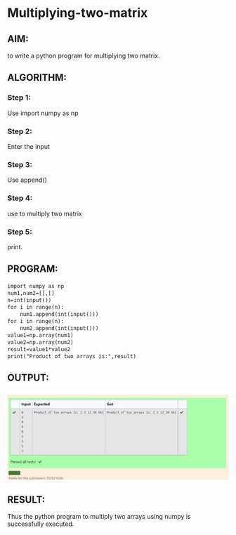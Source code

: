 # Multiplying-two-matrix

## AIM:
to write a python program for multiplying two matrix.

## ALGORITHM:

### Step 1:
Use import numpy as np
### Step 2:
Enter the input
### Step 3:
Use append()
### Step 4:
use to multiply two matrix

### Step 5:

print.
## PROGRAM: 
~~~
import numpy as np
num1,num2=[],[]
n=int(input())
for i in range(n):
    num1.append(int(input()))
for i in range(n):
    num2.append(int(input()))
value1=np.array(num1)
value2=np.array(num2)
result=value1*value2
print("Product of two arrays is:",result)
~~~
## OUTPUT:
![output](./images/111.jpg)

## RESULT:

Thus the python program to multiply two arrays using numpy is successfully executed.
